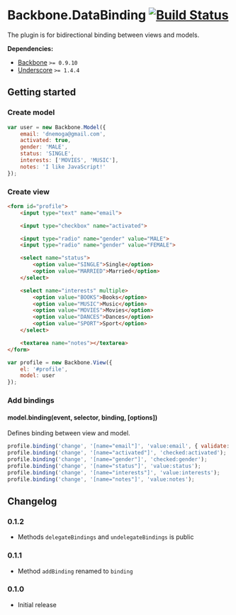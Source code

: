 [lnk]: https://travis-ci.org/DreamTheater/Backbone.DataBinding
[img]: https://secure.travis-ci.org/DreamTheater/Backbone.DataBinding.png

# Backbone.DataBinding [![Build Status][img]][lnk]
The plugin is for bidirectional binding between views and models.

**Dependencies:**

  - [Backbone](https://github.com/documentcloud/backbone) `>= 0.9.10`
  - [Underscore](https://github.com/documentcloud/underscore) `>= 1.4.4`

## Getting started
### Create model
```js
var user = new Backbone.Model({
    email: 'dnemoga@gmail.com',
    activated: true,
    gender: 'MALE',
    status: 'SINGLE',
    interests: ['MOVIES', 'MUSIC'],
    notes: 'I like JavaScript!'
});
```

### Create view
```html
<form id="profile">
    <input type="text" name="email">

    <input type="checkbox" name="activated">

    <input type="radio" name="gender" value="MALE">
    <input type="radio" name="gender" value="FEMALE">

    <select name="status">
        <option value="SINGLE">Single</option>
        <option value="MARRIED">Married</option>
    </select>

    <select name="interests" multiple>
        <option value="BOOKS">Books</option>
        <option value="MUSIC">Music</option>
        <option value="MOVIES">Movies</option>
        <option value="DANCES">Dances</option>
        <option value="SPORT">Sport</option>
    </select>

    <textarea name="notes"></textarea>
</form>
```

```js
var profile = new Backbone.View({
    el: '#profile',
    model: user
});
```

### Add bindings
#### model.binding(event, selector, binding, [options])
Defines binding between view and model.

```js
profile.binding('change', '[name="email"]', 'value:email', { validate: true });
profile.binding('change', '[name="activated"]', 'checked:activated');
profile.binding('change', '[name="gender"]', 'checked:gender');
profile.binding('change', '[name="status"]', 'value:status');
profile.binding('change', '[name="interests"]', 'value:interests');
profile.binding('change', '[name="notes"]', 'value:notes');
```

## Changelog
### 0.1.2
  - Methods `delegateBindings` and `undelegateBindings` is public

### 0.1.1
  - Method `addBinding` renamed to `binding`

### 0.1.0
  - Initial release
